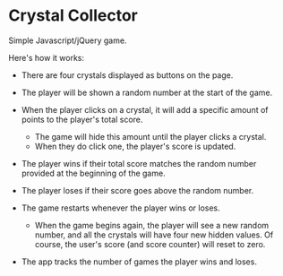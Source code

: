 # Crystal Collector
Simple Javascript/jQuery game.

Here's how it works:
   * There are four crystals displayed as buttons on the page.

   * The player will be shown a random number at the start of the game.

   * When the player clicks on a crystal, it will add a specific amount of points to the player's total score. 

     * The game will hide this amount until the player clicks a crystal.
     * When they do click one, the player's score is updated.

   * The player wins if their total score matches the random number provided at the beginning of the game.

   * The player loses if their score goes above the random number.

   * The game restarts whenever the player wins or loses.

     * When the game begins again, the player will see a new random number, and all the crystals will have four new hidden values. Of course, the user's score (and score counter) will reset to zero.

   * The app tracks the number of games the player wins and loses.
